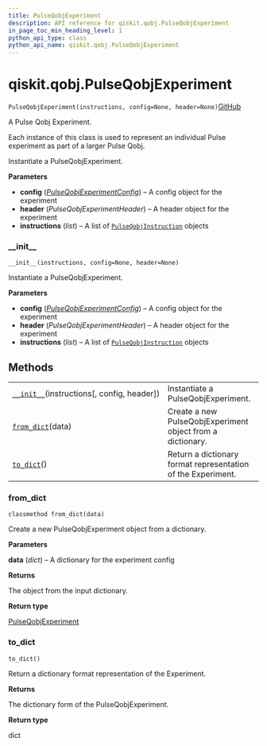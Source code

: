 ```yaml
---
title: PulseQobjExperiment
description: API reference for qiskit.qobj.PulseQobjExperiment
in_page_toc_min_heading_level: 1
python_api_type: class
python_api_name: qiskit.qobj.PulseQobjExperiment
---
```


# qiskit.qobj.PulseQobjExperiment

<span id="qiskit.qobj.PulseQobjExperiment" />

`PulseQobjExperiment(instructions, config=None, header=None)`[GitHub](https://github.com/qiskit/qiskit/tree/stable/0.18/qiskit/qobj/pulse_qobj.py "view source code")

A Pulse Qobj Experiment.

Each instance of this class is used to represent an individual Pulse experiment as part of a larger Pulse Qobj.

Instantiate a PulseQobjExperiment.

**Parameters**

*   **config** ([*PulseQobjExperimentConfig*](qiskit.qobj.PulseQobjExperimentConfig "qiskit.qobj.PulseQobjExperimentConfig")) – A config object for the experiment
*   **header** (*PulseQobjExperimentHeader*) – A header object for the experiment
*   **instructions** (*list*) – A list of [`PulseQobjInstruction`](qiskit.qobj.PulseQobjInstruction "qiskit.qobj.PulseQobjInstruction") objects

### \_\_init\_\_

<span id="qiskit.qobj.PulseQobjExperiment.__init__" />

`__init__(instructions, config=None, header=None)`

Instantiate a PulseQobjExperiment.

**Parameters**

*   **config** ([*PulseQobjExperimentConfig*](qiskit.qobj.PulseQobjExperimentConfig "qiskit.qobj.PulseQobjExperimentConfig")) – A config object for the experiment
*   **header** (*PulseQobjExperimentHeader*) – A header object for the experiment
*   **instructions** (*list*) – A list of [`PulseQobjInstruction`](qiskit.qobj.PulseQobjInstruction "qiskit.qobj.PulseQobjInstruction") objects

## Methods

|                                                                                                                                     |                                                              |
| ----------------------------------------------------------------------------------------------------------------------------------- | ------------------------------------------------------------ |
| [`__init__`](#qiskit.qobj.PulseQobjExperiment.__init__ "qiskit.qobj.PulseQobjExperiment.__init__")(instructions\[, config, header]) | Instantiate a PulseQobjExperiment.                           |
| [`from_dict`](#qiskit.qobj.PulseQobjExperiment.from_dict "qiskit.qobj.PulseQobjExperiment.from_dict")(data)                         | Create a new PulseQobjExperiment object from a dictionary.   |
| [`to_dict`](#qiskit.qobj.PulseQobjExperiment.to_dict "qiskit.qobj.PulseQobjExperiment.to_dict")()                                   | Return a dictionary format representation of the Experiment. |

### from\_dict

<span id="qiskit.qobj.PulseQobjExperiment.from_dict" />

`classmethod from_dict(data)`

Create a new PulseQobjExperiment object from a dictionary.

**Parameters**

**data** (*dict*) – A dictionary for the experiment config

**Returns**

The object from the input dictionary.

**Return type**

[PulseQobjExperiment](#qiskit.qobj.PulseQobjExperiment "qiskit.qobj.PulseQobjExperiment")

### to\_dict

<span id="qiskit.qobj.PulseQobjExperiment.to_dict" />

`to_dict()`

Return a dictionary format representation of the Experiment.

**Returns**

The dictionary form of the PulseQobjExperiment.

**Return type**

dict

